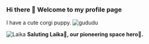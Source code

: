### Hi there 👋 Welcome to my profile page 

I have a cute corgi puppy. ![gududu](https://github.com/oahcgnaw/oahcgnaw/assets/49519644/46ec06e0-966a-473a-9c6f-87d52ae72103)

![Laika](https://github.com/oahcgnaw/oahcgnaw/assets/49519644/45e6575e-3fae-4188-93c7-57f2d6d84415) **Saluting Laika🫡, our pioneering space hero🚀.**

